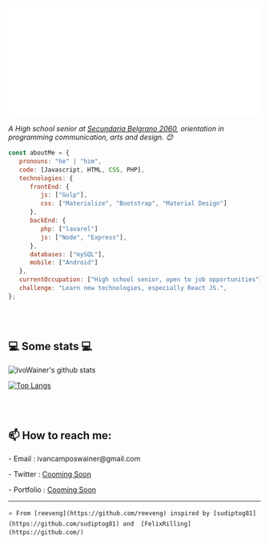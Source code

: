 <img src="https://github.com/reeveng/reeveng/blob/master/svg.svg"/>


<p><em>A High school senior at <a href="https://secundariabelgrano.com.ar/">Secundaria Belgrano 2060</a>, orientation in programming communication, arts and design. 😊</br>
</em></p>


```javascript
const aboutMe = {
   pronouns: "he" | "him",
   code: [Javascript, HTML, CSS, PHP],
   technologies: {
      frontEnd: {
         js: ["Gulp"],
         css: ["Materialize", "Bootstrap", "Material Design"]
      },
      backEnd: {
         php: ["lavarel"]
         js: ["Node", "Express"],
      },
      databases: ["mySQL"],
      mobile: ["Android"]
   },
   currentOccupation: ["High school senior, open to job opportunities"],
   challenge: "Learn new technologies, especially React JS.",
};
```
</br></br>
<h2>💻 Some stats 💻</h2>

![IvoWainer's github stats](https://github-readme-stats.vercel.app/api?username=ivowainer&show_icons=true&title_color=fff&icon_color=79ff97&text_color=9f9f9f&bg_color=151515)

[![Top Langs](https://github-readme-stats.vercel.app/api/top-langs/?username=ivowainer&layout=compact)](https://github.com/anuraghazra/github-readme-stats)

</br></br>
<h2> 📫 How to reach me: </h2>
<p>- Email : ivancamposwainer@gmail.com</p>
<p>- Twitter : <a href="https://twitter.com/ivowainer">Cooming Soon</a></p>
<p>- Portfolio : <a href="https://ivowainer.com">Cooming Soon</a></p>

---

`⭐️ From [reeveng](https://github.com/reeveng) inspired by [sudiptog81](https://github.com/sudiptog81) and  [FelixRilling](https://github.com/)`
